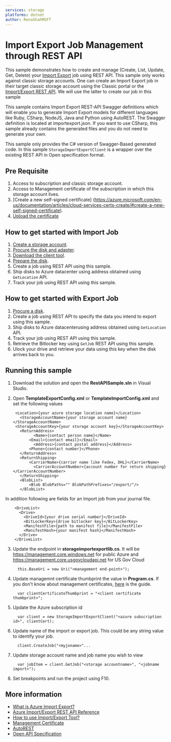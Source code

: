 ```yaml
---
services: storage
platforms: dotnet
author: RenaShahMSFT
---
```


# Import Export Job Management through REST API

This sample demonstrates how to create and manage (Create, List, Update, Get, Delete) your [Import Export](https://azure.microsoft.com/en-us/documentation/articles/storage-import-export-service/) job using REST API. This sample only works against classic storage accounts. One can create an Import Export job in their target classic storage account using the Classic portal or the [Import/Export REST API](https://msdn.microsoft.com/en-us/library/dn529096.aspx). We will use the latter to create our job in this sample 

This sample contains Import Export REST-API Swagger definitions which will enable you to generate Import Export models for different languages like Ruby, CSharp, NodeJS, Java and Python using AutoREST. The Swagger definition is located at importexport.json. If you want to use CSharp, this sample already contains the generated files and you do not need to generate your own.

This sample only provides the C# version of Swagger-Based generated code. In this sample `StorageImportExportClient` is a wrapper over the existing REST API in Open specification format.

## Pre Requisite
1. Access to subscription and classic storage account.
2. Access to Management certificate of the subscription in which this storage account lives.
3. [Create a new self-signed certificate] (https://azure.microsoft.com/en-us/documentation/articles/cloud-services-certs-create/#create-a-new-self-signed-certificate).
4. [Upload the certificate](https://azure.microsoft.com/en-us/documentation/articles/azure-api-management-certs/)

## How to get started with Import Job
1.	[Create a storage account](https://azure.microsoft.com/en-us/documentation/articles/storage-create-storage-account-classic-portal/#create-a-storage-account).
2.	[Procure the disk and adapter](https://azure.microsoft.com/en-us/documentation/articles/storage-import-export-service/#pre-requisites).
3.	[Download the client tool](http://go.microsoft.com/fwlink/?LinkID=301900&clcid=0x409).
4.	[Prepare the disk](https://msdn.microsoft.com/library/dn529089.aspx).
5.	Create a job using REST API using this sample.
6.	Ship disks to Azure datacenter using address obtained using `GetLocation` API.
7.	Track your job using REST API using this sample.

## How to get started with Export Job
1.	[Procure a disk](https://azure.microsoft.com/en-us/documentation/articles/storage-import-export-service/#pre-requisites).
2.	Create a job using REST API to specify the data you intend to export using this sample.
3.	Ship disks to Azure datacenterusing address obtained using `GetLocation` API.
4.	Track your job using REST API using this sample.
5.	Retrieve the Bitlocker key using `GetJob` REST API using this sample.
6.	Ulock your drive and retrieve your data using this key when the disk arrives back to you.

## Running this sample

1. Download the solution and open the **RestAPISample.sln** in Visual Studio.
2. Open **TemplateExportConfig.xml** or **TemplateImportConfig.xml** and set the following values


	    <Location>{your azure storage location name}</Location>
	      <StorageAccountName>{your storage account name}</StorageAccountName>
	    <StorageAccountKey>{your storage account key}</StorageAccountKey>
  	      <ReturnAddress>
    	        <Name>{contact person name}</Name>
      	      <Email>{contact email}</Email>
        	    <Address>{contact postal address}</Address>
          	  <Phone>{contact number}</Phone>
          </ReturnAddress>
          <ReturnShipping>
              <CarrierName>{carrier name like Fedex, DHL}</CarrierName>
    	        <CarrierAccountNumber>{account number for return shipping}</CarrierAccountNumber>
          </ReturnShipping>
          <BlobList>
              <Blob BlobPaths="" BlobPathPrefixes="/export/"/>
          </BlobList>

In addition following are fields for an Import job from your journal file.

	    <DriveList>
	      <Drive>
	        <DriveId>{your drive serial number}</DriveId>
	        <BitLockerKey>{drive bitlocker key}</BitLockerKey>
	        <ManifestFile>{path to manifest file}</ManifestFile>
	        <ManifestHash>{your manifest hash}</ManifestHash>
	      </Drive>
	    </DriveList>

3. Update the endpoint in **storageimportexportlib.cs**.
It will be https://management.core.windows.net for public Azure and https://management.core.usgovcloudapi.net for US Gov Cloud

	     this.BaseUri = new Uri("<management end-point>");

4. Update managemnt certificate thumbprint the value in **Program.cs**. If you don't know about management certificates, [here](https://azure.microsoft.com/en-us/documentation/articles/azure-api-management-certs/) is the guide.

	     var clientCertificateThumbprint = "<client certificate thumbprint>";

5. Update the Azure subscription id

  	     var client = new StorageImportExportClient("<azure subscription id>", clientCert);

6. Update name of the import or export job. This could be any string value to identify your job.

  	     client.CreateJob("<myjoname>"...

7. Update  storage account name and job name you wish to view

  	     var jobItem = client.GetJob("<storage accountname>", "<jobname import>");

8. Set breakpoints and run the project using F10.

## More information
- [What is Azure Import Export?](https://azure.microsoft.com/en-us/documentation/articles/storage-import-export-service/)
- [Azure Import/Export REST API Reference](https://msdn.microsoft.com/en-us/library/dn529087.aspx)
- [How to use Import/Export Tool?](https://msdn.microsoft.com/en-us/library/dn529093.aspx)
- [Management Certificate](https://azure.microsoft.com/en-us/documentation/articles/cloud-services-certs-create/)
- [AutoREST](https://github.com/Azure/autorest/blob/master/README.md)
- [Open API Specification](https://github.com/OAI/OpenAPI-Specification/blob/master/README.md)
